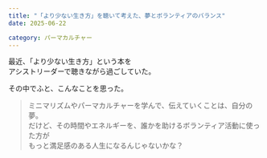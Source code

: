 ```yaml
---
title: "「より少ない生き方」を聴いて考えた、夢とボランティアのバランス"
date: 2025-06-22

category: パーマカルチャー
---
```


最近、「より少ない生き方」という本を  
アシストリーダーで聴きながら過ごしていた。

その中でふと、こんなことを思った。

> ミニマリズムやパーマカルチャーを学んで、伝えていくことは、自分の夢。  
> だけど、その時間やエネルギーを、誰かを助けるボランティア活動に使った方が  
> もっと満足感のある人生になるんじゃないかな？

